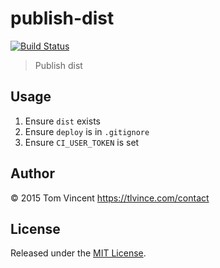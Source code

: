 # publish-dist

[![Build Status][travis-image]][travis-url]

> Publish dist

[travis-image]: https://img.shields.io/travis/tlvince/publish-dist.svg
[travis-url]: https://travis-ci.org/eHealthAfrica/tlvince/publish-dist

## Usage

1. Ensure `dist` exists
2. Ensure `deploy` is in `.gitignore`
3. Ensure `CI_USER_TOKEN` is set

## Author

© 2015 Tom Vincent <https://tlvince.com/contact>

## License

Released under the [MIT License](http://tlvince.mit-license.org).
